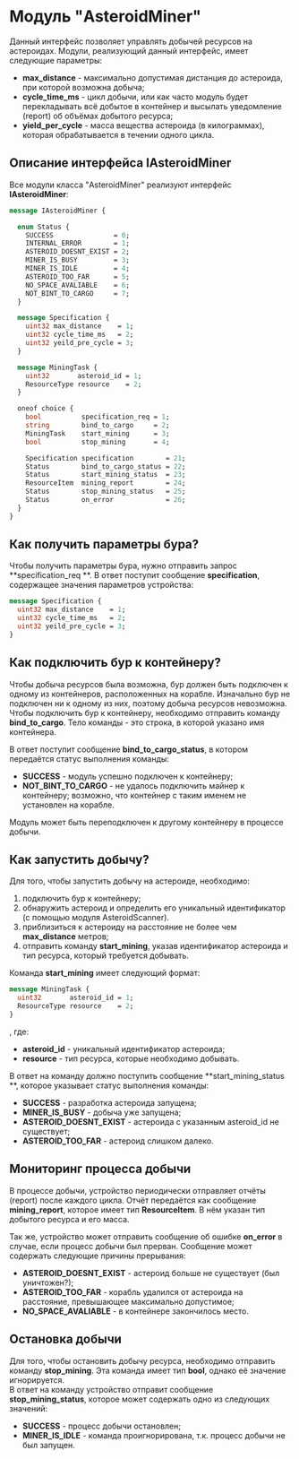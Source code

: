 
# Модуль "AsteroidMiner"
Данный интерфейс позволяет управлять добычей ресурсов на астероидах.
Модули, реализующий данный интерфейс, имеет следующие параметры:
  - **max_distance** - максимально допустимая дистанция до астероида, при которой возможна добыча;
  - **cycle_time_ms** - цикл добычи, или как часто модуль будет перекладывать всё добытое в контейнер и высылать уведомление (report) об объёмах добытого ресурса;
  - **yield_per_cycle** - масса вещества астероида (в килограммах), которая обрабатывается в течении одного цикла.

## Описание интерфейса IAsteroidMiner
Все модули класса "AsteroidMiner" реализуют интерфейс **IAsteroidMiner**:
```protobuf
message IAsteroidMiner {

  enum Status {
    SUCCESS               = 0;
    INTERNAL_ERROR        = 1;
    ASTEROID_DOESNT_EXIST = 2;
    MINER_IS_BUSY         = 3;
    MINER_IS_IDLE         = 4;
    ASTEROID_TOO_FAR      = 5;
    NO_SPACE_AVALIABLE    = 6;
    NOT_BINT_TO_CARGO     = 7;
  }

  message Specification {
    uint32 max_distance    = 1;
    uint32 cycle_time_ms   = 2;
    uint32 yeild_pre_cycle = 3;
  }

  message MiningTask {
    uint32       asteroid_id = 1;
    ResourceType resource    = 2;
  }

  oneof choice {
    bool          specification_req = 1;
    string        bind_to_cargo     = 2;
    MiningTask    start_mining      = 3;
    bool          stop_mining       = 4;

    Specification specification        = 21;
    Status        bind_to_cargo_status = 22;
    Status        start_mining_status  = 23;
    ResourceItem  mining_report        = 24;
    Status        stop_mining_status   = 25;
    Status        on_error             = 26;
  }
}
```

## Как получить параметры бура?
Чтобы получить параметры бура, нужно отправить запрос **specification_req **. В ответ поступит сообщение **specification**, содержащее значения параметров устройства:
```protobuf
message Specification {
  uint32 max_distance    = 1;
  uint32 cycle_time_ms   = 2;
  uint32 yeild_pre_cycle = 3;
}
```

## Как подключить бур к контейнеру?
Чтобы добыча ресурсов была возможна, бур должен быть подключен к одному из контейнеров, расположенных на корабле. Изначально бур не подключен ни к одному из них, поэтому добыча ресурсов невозможна. Чтобы подключить бур к контейнеру, необходимо отправить команду **bind_to_cargo**. Тело команды - это строка, в которой указано имя контейнера.

В ответ поступит сообщение **bind_to_cargo_status**, в котором передаётся статус выполнения команды:
  * **SUCCESS** - модуль успешно подключен к контейнеру;
  * **NOT_BINT_TO_CARGO** - не удалось подключить майнер к контейнеру; возможно, что контейнер с таким именем не установлен на корабле.

Модуль может быть переподключен к другому контейнеру в процессе добычи.

## Как запустить добычу?
Для того, чтобы запустить добычу на астероиде, необходимо:
1. подключить бур к контейнеру;
2. обнаружить астероид и определить его уникальный идентификатор (с помощью модуля AsteroidScanner).
3. приблизиться к астероиду на расстояние не более чем **max_distance** метров;
4. отправить команду **start_mining**, указав идентификатор астероида и тип ресурса, который требуется добывать.

Команда **start_mining** имеет следующий формат:
```protobuf
message MiningTask {
  uint32       asteroid_id = 1;
  ResourceType resource    = 2;
}
```
, где:
  * **asteroid_id** - уникальный идентификатор астероида;
  * **resource** - тип ресурса, которые необходимо добывать.

В ответ на команду должно поступить сообщение **start_mining_status **, которое указывает статус выполнения команды:
  * **SUCCESS** - разработка астероида запущена;
  * **MINER_IS_BUSY** - добыча уже запущена;
  * **ASTEROID_DOESNT_EXIST** - астероида с указанным asteroid_id не существует;
  * **ASTEROID_TOO_FAR** - астероид слишком далеко.

## Мониторинг процесса добычи
В процессе добычи, устройство периодически отправляет отчёты (report) после каждого цикла. Отчёт передаётся как сообщение **mining_report**, которое имеет тип **ResourceItem**. В нём указан тип добытого ресурса и его масса.

Так же, устройство может отправить сообщение об ошибке **on_error** в случае, если процесс добычи был прерван. Сообщение может содержать следующие причины прерывания:
  * **ASTEROID_DOESNT_EXIST** - астероид больше не существует (был уничтожен?);
  * **ASTEROID_TOO_FAR** - корабль удалился от астероида на расстояние, превышающее максимально допустимое;
  * **NO_SPACE_AVALIABLE** - в контейнере закончилось место.

## Остановка добычи
Для того, чтобы остановить добычу ресурса, необходимо отправить команду **stop_mining**. Эта команда имеет тип **bool**, однако её значение игнорируется.  
В ответ на команду устройство отправит сообщение **stop_mining_status**, которое может содержать одно из следующих значений:
  * **SUCCESS** - процесс добычи остановлен;
  * **MINER_IS_IDLE** - команда проигнорирована, т.к. процесс добычи не был запущен.

